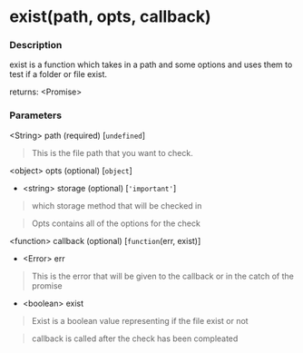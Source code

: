 # exist(path, opts, callback)

### Description

exist is a function which takes in a path and some options and uses them to test if a folder or file exist.

returns: \<Promise>

### Parameters

\<String> path (required) [```undefined```]
> This is the file path that you want to check.

\<object> opts (optional) [```object```]

* \<string> storage (optional) [```'important'```]
> which storage method that will be checked in

> Opts contains all of the options for the check

\<function> callback (optional) [```function```(err, exist)]

* \<Error> err
> This is the error that will be given to the callback or in the catch of the promise

* \<boolean> exist
> Exist is a boolean value representing if the file exist or not

> callback is called after the check has been compleated
